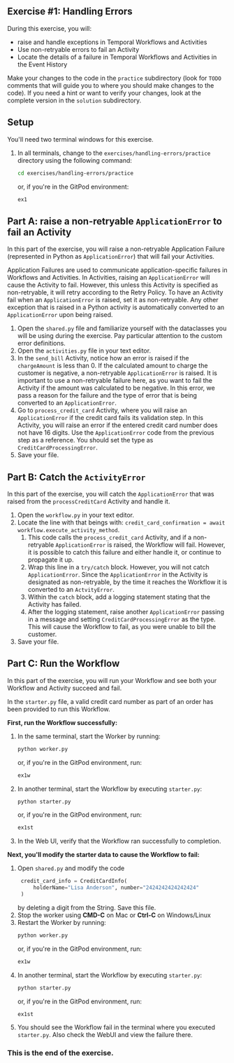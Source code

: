 ## Exercise #1: Handling Errors

During this exercise, you will:

- raise and handle exceptions in Temporal Workflows and Activities
- Use non-retryable errors to fail an Activity
- Locate the details of a failure in Temporal Workflows and Activities in the Event History

Make your changes to the code in the `practice` subdirectory (look for `TODO`
comments that will guide you to where you should make changes to the code). If
you need a hint or want to verify your changes, look at the complete version in
the `solution` subdirectory.

## Setup

You'll need two terminal windows for this exercise.

1. In all terminals, change to the `exercises/handling-errors/practice`
   directory using the following command:
   ```bash
   cd exercises/handling-errors/practice
   ```
   or, if you're in the GitPod environment:
   ```bash
   ex1
   ```

## Part A: raise a non-retryable `ApplicationError` to fail an Activity

In this part of the exercise, you will raise a non-retryable Application Failure 
(represented in Python as `ApplicationError`) that will fail your Activities.

Application Failures are used to communicate application-specific failures in
Workflows and Activities. In Activities, raising an `ApplicationError` will
cause the Activity to fail. However, this unless this Activity is specified as
non-retryable, it will retry according to the Retry Policy. To have an Activity
fail when an `ApplicationError` is raised, set it as non-retryable. Any other 
exception that is raised in a Python activity is automatically converted to an `ApplicationError`
upon being raised.

1. Open the `shared.py` file and familiarize yourself with the
   dataclasses you will be using during the exercise. Pay particular attention
   to the custom error definitions.
2. Open the `activities.py` file in your text editor.
3. In the `send_bill` Activity, notice how an error is raised if the `chargeAmount`
   is less than 0. If the calculated amount to charge the customer is negative,
   a non-retryable `ApplicationError` is raised. It is important to use a
   non-retryable failure here, as you want to fail the Activity if the amount
   was calculated to be negative. In this error, we pass a reason for the failure
   and the type of error that is being converted to an `ApplicationError`.
4. Go to `process_credit_card` Activity, where you will raise an `ApplicationError`
   if the credit card fails its validation step. In this Activity, you will raise
   an error if the entered credit card number does not have 16 digits. Use the
   `ApplicationError` code from the previous step as a reference. You should
   set the type as `CreditCardProcessingError`.
5. Save your file.

## Part B: Catch the `ActivityError`

In this part of the exercise, you will catch the `ApplicationError` that was
raised from the `processCreditCard` Activity and handle it.

1. Open the `workflow.py` in your text editor.
2. Locate the line with that beings with: `credit_card_confirmation = await workflow.execute_activity_method`.
   1. This code calls the `process_credit_card` Activity, and if a non-retryable
      `ApplicationError` is raised, the Workflow will fail. However, it is possible
      to catch this failure and either handle it, or continue to propagate it up.
   2. Wrap this line in a `try/catch` block. However, you will not catch `ApplicationError`.
      Since the `ApplicationError` in the Activity is designated as non-retryable,
      by the time it reaches the Workflow it is converted to an `ActvityError`.
   3. Within the `catch` block, add a logging statement stating that the Activity
      has failed.
   4. After the logging statement, raise another `ApplicationError` passing in a 
      message and setting `CreditCardProcessingError` as the  type. This will cause the
      Workflow to fail, as you were unable to bill the customer.
3. Save your file.

## Part C: Run the Workflow

In this part of the exercise, you will run your Workflow and see both your
Workflow and Activity succeed and fail.

In the `starter.py` file, a valid credit card number as part of an order has
been provided to run this Workflow.

**First, run the Workflow successfully:**

1. In the same terminal, start the Worker by running:
   ```bash
   python worker.py
   ```
   or, if you're in the GitPod environment, run:
   ```bash
   ex1w
   ```
3. In another terminal, start the Workflow by executing `starter.py`:
   ```bash
   python starter.py
   ```
   or, if you're in the GitPod environment, run:
   ```bash
   ex1st
   ```
4. In the Web UI, verify that the Workflow ran successfully to completion.

**Next, you'll modify the starter data to cause the Workflow to fail:**

1. Open `shared.py` and modify the code
   ```python
    credit_card_info = CreditCardInfo(
        holderName="Lisa Anderson", number="2424242424242424"
    )
   ```
   by deleting a digit from the String. Save this file.
2. Stop the worker using **CMD-C** on Mac or **Ctrl-C** on Windows/Linux
3. Restart the Worker by running:
   ```bash
   python worker.py
   ```
   or, if you're in the GitPod environment, run:
   ```bash
   ex1w
   ```
5. In another terminal, start the Workflow by executing `starter.py`:
   ```bash
   python starter.py
   ```
   or, if you're in the GitPod environment, run:
   ```bash
   ex1st
   ```
6. You should see the Workflow fail in the terminal where you executed `starter.py`.
   Also check the WebUI and view the failure there.

### This is the end of the exercise.

